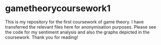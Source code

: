# gametheorycoursework1
This is my repository for the first coursework of game theory. I have transferred the relevant files here for anonymisation purposes. Please see the code for my sentiment analysis and also the graphs depicted in the coursework. Thank you for reading!
